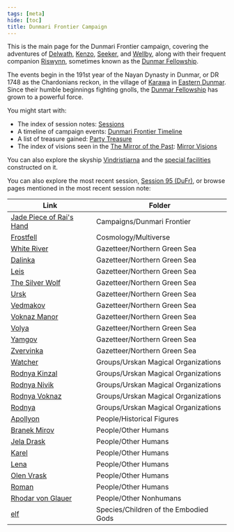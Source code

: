 ```yaml
---
tags: [meta]
hide: [toc]
title: Dunmari Frontier Campaign
---
```


This is the main page for the Dunmari Frontier campaign, covering the adventures of [Delwath](<../../people/pcs/dunmar-fellowship/delwath.md>), [Kenzo](<../../people/pcs/dunmar-fellowship/kenzo.md>), [Seeker](<../../people/pcs/dunmar-fellowship/seeker.md>), and [Wellby](<../../people/pcs/dunmar-fellowship/wellby.md>), along with their frequent companion [Riswynn](<../../people/pcs/dunmar-fellowship/riswynn.md>), sometimes known as the [Dunmar Fellowship](<../../people/pcs/dunmar-fellowship/dunmar-fellowship.md>). 

The events begin in the 191st year of the Nayan Dynasty in Dunmar, or DR 1748 as the Chardonians reckon, in the village of [Karawa](<../../gazetteer/greater-dunmar/realms/dunmar/eastern-dunmar/karawa.md>) in [Eastern Dunmar](<../../gazetteer/greater-dunmar/realms/dunmar/eastern-dunmar/eastern-dunmar.md>). Since their humble beginnings fighting gnolls, the [Dunmar Fellowship](<../../people/pcs/dunmar-fellowship/dunmar-fellowship.md>) has grown to a powerful force. 

You might start with:
- The index of session notes: [Sessions](<./sessions.md>)
- A timeline of campaign events: [Dunmari Frontier Timeline](<./dunmari-frontier-timeline.md>)
- A list of treasure gained: [Party Treasure](<./party-treasure.md>)
- The index of visions seen in the [The Mirror of the Past](<treasure/treasure-from-stormcaller-tower/the-mirror-of-the-past.md>): [Mirror Visions](<./mirror-visions.md>)

You can also explore the skyship [Vindristjarna](<../../things/ships/vindristjarna.md>) and the [special facilities](<./vindristjarna-room-planning.md>) constructed on it.

You can also explore the most recent session, [Session 95 (DuFr)](<session-notes/session-95-dufr.md>), or browse pages mentioned in the most recent session note:

| Link                                                                                                              | Folder                                |
| ----------------------------------------------------------------------------------------------------------------- | ------------------------------------- |
| [Jade Piece of Rai's Hand](<treasure/gifts-and-heirlooms/jade-piece-of-rai-s-hand.md>) | Campaigns/Dunmari Frontier            |
| [Frostfell](<../../cosmology/multiverse/energy-realms/elemental-realms/frostfell.md>)                                   | Cosmology/Multiverse                  |
| [White River](<../../gazetteer/northern-green-sea/beyil.md>)                                                            | Gazetteer/Northern Green Sea          |
| [Dalinka](<../../gazetteer/northern-green-sea/dalinka.md>)                                                              | Gazetteer/Northern Green Sea          |
| [Leis](<../../gazetteer/northern-green-sea/leis.md>)                                                                    | Gazetteer/Northern Green Sea          |
| [The Silver Wolf](<../../gazetteer/northern-green-sea/the-silver-wolf.md>)                                              | Gazetteer/Northern Green Sea          |
| [Ursk](<../../gazetteer/northern-green-sea/ursk.md>)                                                                    | Gazetteer/Northern Green Sea          |
| [Vedmakov](<../../gazetteer/northern-green-sea/vedmakov.md>)                                                            | Gazetteer/Northern Green Sea          |
| [Voknaz Manor](<../../Gazetteer/Northern Green Sea/Voknaz Manor.md/>)                                                    | Gazetteer/Northern Green Sea          |
| [Volya](<../../gazetteer/northern-green-sea/volya.md>)                                                                  | Gazetteer/Northern Green Sea          |
| [Yamgov](<../../gazetteer/northern-green-sea/yamgov.md>)                                                                | Gazetteer/Northern Green Sea          |
| [Zvervinka](<../../gazetteer/northern-green-sea/zvervinka.md>)                                                          | Gazetteer/Northern Green Sea          |
| [Watcher](<../../groups/urskan-magical-organizations/eyes-of-vedmakov.md>)                                              | Groups/Urskan Magical Organizations   |
| [Rodnya Kinzal](<../../Groups/Urskan Magical Organizations/Rodnya Kinzal.md/>)                                           | Groups/Urskan Magical Organizations   |
| [Rodnya Nivik](<../../groups/urskan-magical-organizations/rodnya-nivik.md>)                                             | Groups/Urskan Magical Organizations   |
| [Rodnya Voknaz](<../../groups/urskan-magical-organizations/rodnya-voknaz.md>)                                           | Groups/Urskan Magical Organizations   |
| [Rodnya](<../../groups/urskan-magical-organizations/rodnya.md>)                                                         | Groups/Urskan Magical Organizations   |
| [Apollyon](<../../people/historical-figures/drankorian-emperors/apollyon.md>)                                           | People/Historical Figures             |
| [Branek Mirov](<../../people/other-humans/branek-mirov.md>)                                                             | People/Other Humans                   |
| [Jela Drask](<../../people/other-humans/jela-drask.md>)                                                                 | People/Other Humans                   |
| [Karel](<../../people/other-humans/karel.md>)                                                                           | People/Other Humans                   |
| [Lena](<../../people/other-humans/lena-sorokina.md>)                                                                    | People/Other Humans                   |
| [Olen Vrask](<../../people/other-humans/olen-vrask.md>)                                                                 | People/Other Humans                   |
| [Roman](<../../people/other-humans/roman.md>)                                                                           | People/Other Humans                   |
| [Rhodar von Glauer](<../../people/other-nonhumans/rhodar-von-glauer.md>)                                                | People/Other Nonhumans                |
| [elf](<../../species/children-of-the-embodied-gods/elves/elves.md>)                                                     | Species/Children of the Embodied Gods |



